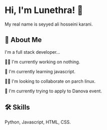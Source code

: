 
# Hi, I'm Lunethra! 👋
My real name is seyyed ali hosseini karani.


## 🚀 About Me
I'm a full stack developer...



👩‍💻 I'm currently working on nothing.

🧠 I'm currently learning javascript.

👯‍♀️ I'm looking to collaborate on parch linux.

🚀 I'm currently trying to apply to Danova event.

## 🛠 Skills
Python, Javascript, HTML, CSS.

